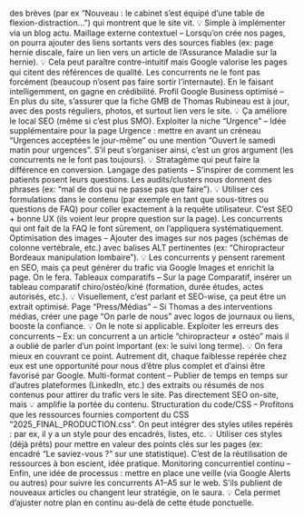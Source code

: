 des brèves (par ex “Nouveau : le cabinet s’est équipé d’une table de flexion-distraction…”) qui montrent que le site vit. 💡 Simple à implémenter via un blog actu. Maillage externe contextuel – Lorsqu’on crée nos pages, on pourra ajouter des liens sortants vers des sources fiables (ex: page hernie discale, faire un lien vers un article de l’Assurance Maladie sur la hernie). 💡 Cela peut paraître contre-intuitif mais Google valorise les pages qui citent des références de qualité. Les concurrents ne le font pas forcément (beaucoup n’osent pas faire sortir l’internaute). En le faisant intelligemment, on gagne en crédibilité. Profil Google Business optimisé – En plus du site, s’assurer que la fiche GMB de Thomas Rubineau est à jour, avec des posts réguliers, photos, et surtout lien vers le site. 💡 Ça améliore le local SEO (même si c’est plus SMO). Exploiter la niche “Urgence” – Idée supplémentaire pour la page Urgence : mettre en avant un créneau “Urgences acceptées le jour-même” ou une mention “Ouvert le samedi matin pour urgences”. S’il peut s’organiser ainsi, c’est un gros argument (les concurrents ne le font pas toujours). 💡 Stratagème qui peut faire la différence en conversion. Langage des patients – S’inspirer de comment les patients posent leurs questions. Les audits/clusters nous donnent des phrases (ex: “mal de dos qui ne passe pas que faire”). 💡 Utiliser ces formulations dans le contenu (par exemple en tant que sous-titres ou questions de FAQ) pour coller exactement à la requête utilisateur. C’est SEO + bonne UX (ils voient leur propre question sur la page). Les concurrents qui ont fait de la FAQ le font sûrement, on l’appliquera systématiquement. Optimisation des images – Ajouter des images sur nos pages (schémas de colonne vertébrale, etc.) avec balises ALT pertinentes (ex: “Chiropracteur Bordeaux manipulation lombaire”). 💡 Les concurrents y pensent rarement en SEO, mais ça peut générer du trafic via Google Images et enrichit la page. On le fera. Tableaux comparatifs – Sur la page Comparatif, insérer un tableau comparatif chiro/ostéo/kiné (formation, durée études, actes autorisés, etc.). 💡 Visuellement, c’est parlant et SEO-wise, ça peut être un extrait optimisé. Page “Press/Médias” – Si Thomas a des interventions médias, créer une page “On parle de nous” avec logos de journaux ou liens, booste la confiance. 💡 On le note si applicable. Exploiter les erreurs des concurrents – Ex: un concurrent a un article “chiropracteur ≠ ostéo” mais il a oublié de parler d’un point important (ex: le suivi long terme). 💡 On fera mieux en couvrant ce point. Autrement dit, chaque faiblesse repérée chez eux est une opportunité pour nous d’être plus complet et d’ainsi être favorisé par Google. Multi-format content – Publier de temps en temps sur d’autres plateformes (LinkedIn, etc.) des extraits ou résumés de nos contenus pour attirer du trafic vers le site. Pas directement SEO on-site, mais 💡 amplifie la portée du contenu. Structuration du code/CSS – Profitons que les ressources fournies comportent du CSS “2025_FINAL_PRODUCTION.css”. On peut intégrer des styles utiles repérés : par ex, il y a un style pour des encadrés, listes, etc. 💡 Utiliser ces styles (déjà prêts) pour mettre en valeur des points clés sur les pages (ex: encadré “Le saviez-vous ?” sur une statistique). C’est de la réutilisation de ressources à bon escient, idée pratique. Monitoring concurrentiel continu – Enfin, une idée de processus : mettre en place une veille (via Google Alerts ou autres) pour suivre les concurrents A1–A5 sur le web. S’ils publient de nouveaux articles ou changent leur stratégie, on le saura. 💡 Cela permet d’ajuster notre plan en continu au-delà de cette étude ponctuelle.